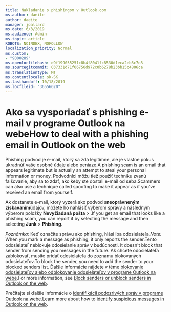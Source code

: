 ```yaml
---
title: Nakladanie s phishingom v Outlook.com
ms.author: daeite
author: daeite
manager: joallard
ms.date: 6/3/2019
ms.audience: Admin
ms.topic: article
ROBOTS: NOINDEX, NOFOLLOW
localization_priority: Normal
ms.custom:
- "9000289"
ms.openlocfilehash: d9f199035251c8b4f8041fc8530d1eca2eb3c7e8
ms.sourcegitcommit: 037331d71f06750d972c0b6278b23bb15c4806ca
ms.translationtype: MT
ms.contentlocale: sk-SK
ms.lasthandoff: 10/18/2019
ms.locfileid: "36556620"
---
```

# <a name="how-to-deal-with-a-phishing-email-in-outlook-on-the-web"></a><span data-ttu-id="e4573-102">Ako sa vysporiadať s phishing e-mail v programe Outlook na webe</span><span class="sxs-lookup"><span data-stu-id="e4573-102">How to deal with a phishing email in Outlook on the web</span></span>

<span data-ttu-id="e4573-103">Phishing podvod je e-mail, ktorý sa zdá legitímne, ale je vlastne pokus ukradnúť vaše osobné údaje alebo peniaze.</span><span class="sxs-lookup"><span data-stu-id="e4573-103">A phishing scam is an email that appears legitimate but is actually an attempt to steal your personal information or money.</span></span> <span data-ttu-id="e4573-104">Podvodníci môžu tiež použiť techniku zvanú falšovanie, aby sa to zdať, ako keby ste dostali e-mail od seba.</span><span class="sxs-lookup"><span data-stu-id="e4573-104">Scammers can also use a technique called spoofing to make it appear as if you've received an email from yourself.</span></span>

<span data-ttu-id="e4573-105">Ak dostanete e-mail, ktorý vyzerá ako podvod s**neoprávneným získavaním**údajov, môžete ho nahlásiť výberom správy a následným výberom položky **Nevyžiadaná pošta** > .</span><span class="sxs-lookup"><span data-stu-id="e4573-105">If you get an email that looks like a phishing scam, you can report it by selecting the message and then selecting **Junk** > **Phishing**.</span></span>

<span data-ttu-id="e4573-106">*Poznámka:* Keď označíte správu ako phishing, hlási iba odosielateľa.</span><span class="sxs-lookup"><span data-stu-id="e4573-106">*Note:* When you mark a message as phishing, it only reports the sender.</span></span><span data-ttu-id="e4573-107">Tento odosielateľ neblokuje odosielanie správ v budúcnosti.</span><span class="sxs-lookup"><span data-stu-id="e4573-107"> It doesn't block that sender from sending you messages in the future.</span></span> <span data-ttu-id="e4573-108">Ak chcete odosielateľa zablokovať, musíte pridať odosielateľa do zoznamu blokovaných odosielateľov.</span><span class="sxs-lookup"><span data-stu-id="e4573-108">To block the sender, you need to add the sender to your blocked senders list.</span></span> <span data-ttu-id="e4573-109">Ďalšie informácie nájdete v téme [blokovanie odosielateľov alebo odblokovanie odosielateľov v programe Outlook na webe](https://support.office.com/article/9bf812d4-6995-4d19-901a-76d6e26939b0).</span><span class="sxs-lookup"><span data-stu-id="e4573-109">For more information, see [Block senders or unblock senders in Outlook on the web](https://support.office.com/article/9bf812d4-6995-4d19-901a-76d6e26939b0).</span></span>

<span data-ttu-id="e4573-110">Prečítajte si ďalšie informácie o [identifikácii podozrivých správ v programe Outlook na webe](https://support.office.com/article/3d44102b-6ce3-4f7c-a359-b623bec82206).</span><span class="sxs-lookup"><span data-stu-id="e4573-110">Learn more about how to [identify suspicious messages in Outlook on the web](https://support.office.com/article/3d44102b-6ce3-4f7c-a359-b623bec82206).</span></span>